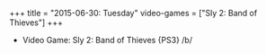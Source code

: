 +++
title = "2015-06-30: Tuesday"
video-games = ["Sly 2: Band of Thieves"]
+++


* Video Game: Sly 2: Band of Thieves {PS3} /b/